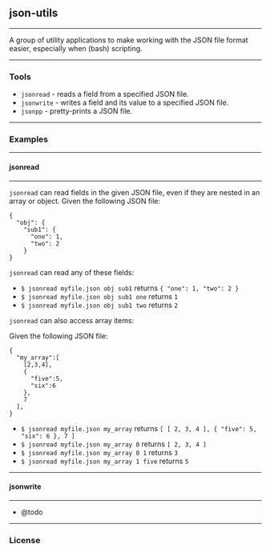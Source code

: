 ## json-utils ##
---

A group of utility applications to make working with the JSON file format easier, especially when (bash) scripting.

---

### Tools ###
  - `jsonread` - reads a field from a specified JSON file.
  - `jsonwrite` - writes a field and its value to a specified JSON file.
  - `jsonpp` - pretty-prints a JSON file.

---

### Examples ###
---
#### jsonread ####
---
  `jsonread` can read fields in the given JSON file, even if they are nested in an array or object.
  Given the following JSON file:
```
{
  "obj": {
    "sub1": {
      "one": 1,
      "two": 2
    }
}
```
  `jsonread` can read any of these fields:

  - `$ jsonread myfile.json obj sub1` returns `{ "one": 1, "two": 2 }`
  - `$ jsonread myfile.json obj sub1 one` returns `1`
  - `$ jsonread myfile.json obj sub1 two` returns `2`

  `jsonread` can also access array items:

  Given the following JSON file:
```
{
  "my_array":[
    [2,3,4],
    {
      "five":5,
      "six":6
    },
    7
  ],
}
```
  - `$ jsonread myfile.json my_array` returns `[ [ 2, 3, 4 ], { "five": 5, "six": 6 }, 7 ]`
  - `$ jsonread myfile.json my_array 0` returns `[ 2, 3, 4 ]`
  - `$ jsonread myfile.json my_array 0 1` returns `3`
  - `$ jsonread myfile.json my_array 1 five` returns `5`

---
#### jsonwrite ####
---
  - @todo

---
### License ###